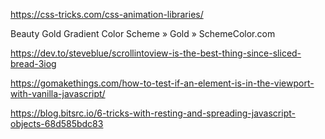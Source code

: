 https://css-tricks.com/css-animation-libraries/

Beauty Gold Gradient Color Scheme » Gold » SchemeColor.com

https://dev.to/steveblue/scrollintoview-is-the-best-thing-since-sliced-bread-3iog

https://gomakethings.com/how-to-test-if-an-element-is-in-the-viewport-with-vanilla-javascript/

https://blog.bitsrc.io/6-tricks-with-resting-and-spreading-javascript-objects-68d585bdc83